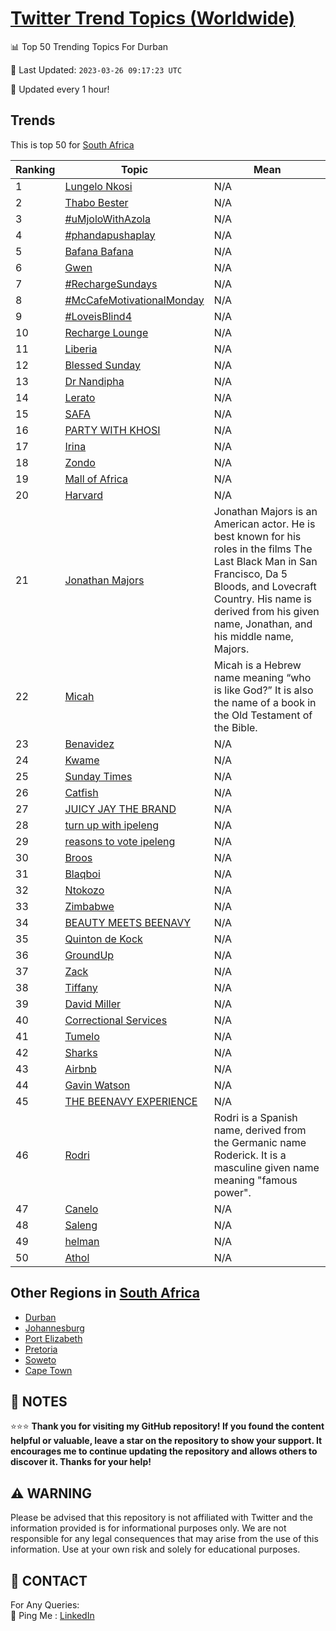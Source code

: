 [Twitter Trend Topics (Worldwide)](https://github.com/ErcinDedeoglu/Twitter-Trend-Topics)
==========


📊 Top 50 Trending Topics For Durban

📆 Last Updated: `2023-03-26 09:17:23 UTC`

🔧 Updated every 1 hour!


## Trends

This is top 50 for [South Africa](</South Africa>)

| Ranking | Topic | Mean |
| ------- | ------------ | ------------ |
| 1 | [Lungelo Nkosi](http://twitter.com/search?q=Lungelo+Nkosi) | N/A |
| 2 | [Thabo Bester](http://twitter.com/search?q=Thabo+Bester) | N/A |
| 3 | [#uMjoloWithAzola](http://twitter.com/search?q=%23uMjoloWithAzola) | N/A |
| 4 | [#phandapushaplay](http://twitter.com/search?q=%23phandapushaplay) | N/A |
| 5 | [Bafana Bafana](http://twitter.com/search?q=Bafana+Bafana) | N/A |
| 6 | [Gwen](http://twitter.com/search?q=Gwen) | N/A |
| 7 | [#RechargeSundays](http://twitter.com/search?q=%23RechargeSundays) | N/A |
| 8 | [#McCafeMotivationalMonday](http://twitter.com/search?q=%23McCafeMotivationalMonday) | N/A |
| 9 | [#LoveisBlind4](http://twitter.com/search?q=%23LoveisBlind4) | N/A |
| 10 | [Recharge Lounge](http://twitter.com/search?q=Recharge+Lounge) | N/A |
| 11 | [Liberia](http://twitter.com/search?q=Liberia) | N/A |
| 12 | [Blessed Sunday](http://twitter.com/search?q=Blessed+Sunday) | N/A |
| 13 | [Dr Nandipha](http://twitter.com/search?q=Dr+Nandipha) | N/A |
| 14 | [Lerato](http://twitter.com/search?q=Lerato) | N/A |
| 15 | [SAFA](http://twitter.com/search?q=SAFA) | N/A |
| 16 | [PARTY WITH KHOSI](http://twitter.com/search?q=PARTY+WITH+KHOSI) | N/A |
| 17 | [Irina](http://twitter.com/search?q=Irina) | N/A |
| 18 | [Zondo](http://twitter.com/search?q=Zondo) | N/A |
| 19 | [Mall of Africa](http://twitter.com/search?q=Mall+of+Africa) | N/A |
| 20 | [Harvard](http://twitter.com/search?q=Harvard) | N/A |
| 21 | [Jonathan Majors](http://twitter.com/search?q=Jonathan+Majors) | Jonathan Majors is an American actor. He is best known for his roles in the films The Last Black Man in San Francisco, Da 5 Bloods, and Lovecraft Country. His name is derived from his given name, Jonathan, and his middle name, Majors. |
| 22 | [Micah](http://twitter.com/search?q=Micah) | Micah is a Hebrew name meaning “who is like God?” It is also the name of a book in the Old Testament of the Bible. |
| 23 | [Benavidez](http://twitter.com/search?q=Benavidez) | N/A |
| 24 | [Kwame](http://twitter.com/search?q=Kwame) | N/A |
| 25 | [Sunday Times](http://twitter.com/search?q=Sunday+Times) | N/A |
| 26 | [Catfish](http://twitter.com/search?q=Catfish) | N/A |
| 27 | [JUICY JAY THE BRAND](http://twitter.com/search?q=JUICY+JAY+THE+BRAND) | N/A |
| 28 | [turn up with ipeleng](http://twitter.com/search?q=turn+up+with+ipeleng) | N/A |
| 29 | [reasons to vote ipeleng](http://twitter.com/search?q=reasons+to+vote+ipeleng) | N/A |
| 30 | [Broos](http://twitter.com/search?q=Broos) | N/A |
| 31 | [Blaqboi](http://twitter.com/search?q=Blaqboi) | N/A |
| 32 | [Ntokozo](http://twitter.com/search?q=Ntokozo) | N/A |
| 33 | [Zimbabwe](http://twitter.com/search?q=Zimbabwe) | N/A |
| 34 | [BEAUTY MEETS BEENAVY](http://twitter.com/search?q=BEAUTY+MEETS+BEENAVY) | N/A |
| 35 | [Quinton de Kock](http://twitter.com/search?q=Quinton+de+Kock) | N/A |
| 36 | [GroundUp](http://twitter.com/search?q=GroundUp) | N/A |
| 37 | [Zack](http://twitter.com/search?q=Zack) | N/A |
| 38 | [Tiffany](http://twitter.com/search?q=Tiffany) | N/A |
| 39 | [David Miller](http://twitter.com/search?q=David+Miller) | N/A |
| 40 | [Correctional Services](http://twitter.com/search?q=Correctional+Services) | N/A |
| 41 | [Tumelo](http://twitter.com/search?q=Tumelo) | N/A |
| 42 | [Sharks](http://twitter.com/search?q=Sharks) | N/A |
| 43 | [Airbnb](http://twitter.com/search?q=Airbnb) | N/A |
| 44 | [Gavin Watson](http://twitter.com/search?q=Gavin+Watson) | N/A |
| 45 | [THE BEENAVY EXPERIENCE](http://twitter.com/search?q=THE+BEENAVY+EXPERIENCE) | N/A |
| 46 | [Rodri](http://twitter.com/search?q=Rodri) | Rodri is a Spanish name, derived from the Germanic name Roderick. It is a masculine given name meaning "famous power". |
| 47 | [Canelo](http://twitter.com/search?q=Canelo) | N/A |
| 48 | [Saleng](http://twitter.com/search?q=Saleng) | N/A |
| 49 | [helman](http://twitter.com/search?q=helman) | N/A |
| 50 | [Athol](http://twitter.com/search?q=Athol) | N/A |



## Other Regions in [South Africa](</South Africa>)

* [Durban](</South Africa/Durban.md>)
* [Johannesburg](</South Africa/Johannesburg.md>)
* [Port Elizabeth](</South Africa/Port Elizabeth.md>)
* [Pretoria](</South Africa/Pretoria.md>)
* [Soweto](</South Africa/Soweto.md>)
* [Cape Town](</South Africa/Cape Town.md>)



## 📝 NOTES

⭐⭐⭐ **Thank you for visiting my GitHub repository! If you found the content helpful or valuable, leave a star on the repository to show your support. It encourages me to continue updating the repository and allows others to discover it. Thanks for your help!**


## ⚠️ WARNING

Please be advised that this repository is not affiliated with Twitter and the information provided is for informational purposes only. We are not responsible for any legal consequences that may arise from the use of this information. Use at your own risk and solely for educational purposes.


## 📨 CONTACT

 For Any Queries:  
            🏓 Ping Me : [LinkedIn](https://www.linkedin.com/in/ercindedeoglu/)
